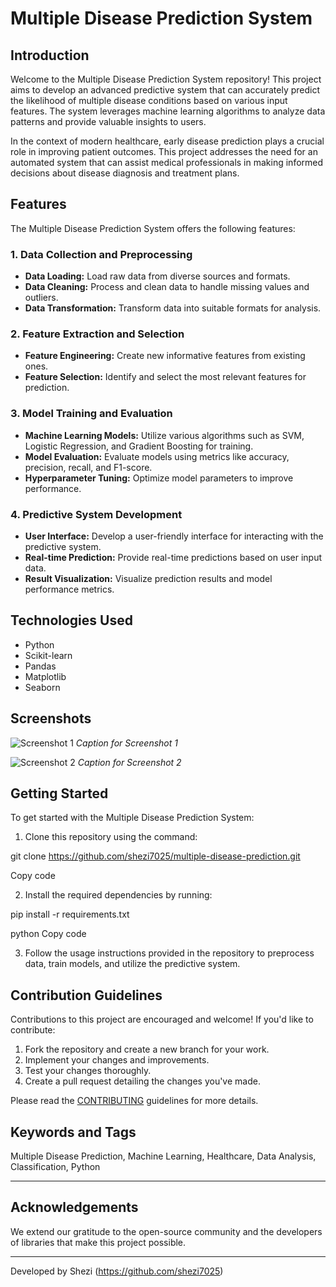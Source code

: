 # Multiple Disease Prediction System

## Introduction

Welcome to the Multiple Disease Prediction System repository! This project aims to develop an advanced predictive system that can accurately predict the likelihood of multiple disease conditions based on various input features. The system leverages machine learning algorithms to analyze data patterns and provide valuable insights to users.

In the context of modern healthcare, early disease prediction plays a crucial role in improving patient outcomes. This project addresses the need for an automated system that can assist medical professionals in making informed decisions about disease diagnosis and treatment plans.

## Features

The Multiple Disease Prediction System offers the following features:

### 1. Data Collection and Preprocessing

- **Data Loading:** Load raw data from diverse sources and formats.
- **Data Cleaning:** Process and clean data to handle missing values and outliers.
- **Data Transformation:** Transform data into suitable formats for analysis.

### 2. Feature Extraction and Selection

- **Feature Engineering:** Create new informative features from existing ones.
- **Feature Selection:** Identify and select the most relevant features for prediction.

### 3. Model Training and Evaluation

- **Machine Learning Models:** Utilize various algorithms such as SVM, Logistic Regression, and Gradient Boosting for training.
- **Model Evaluation:** Evaluate models using metrics like accuracy, precision, recall, and F1-score.
- **Hyperparameter Tuning:** Optimize model parameters to improve performance.

### 4. Predictive System Development

- **User Interface:** Develop a user-friendly interface for interacting with the predictive system.
- **Real-time Prediction:** Provide real-time predictions based on user input data.
- **Result Visualization:** Visualize prediction results and model performance metrics.

## Technologies Used

- Python
- Scikit-learn
- Pandas
- Matplotlib
- Seaborn

## Screenshots

![Screenshot 1](screenshots/screenshot1.png)
*Caption for Screenshot 1*

![Screenshot 2](screenshots/screenshot2.png)
*Caption for Screenshot 2*

## Getting Started

To get started with the Multiple Disease Prediction System:

1. Clone this repository using the command:

git clone https://github.com/shezi7025/multiple-disease-prediction.git


Copy code

2. Install the required dependencies by running:

pip install -r requirements.txt

python
Copy code

3. Follow the usage instructions provided in the repository to preprocess data, train models, and utilize the predictive system.

## Contribution Guidelines

Contributions to this project are encouraged and welcome! If you'd like to contribute:

1. Fork the repository and create a new branch for your work.
2. Implement your changes and improvements.
3. Test your changes thoroughly.
4. Create a pull request detailing the changes you've made.

Please read the [CONTRIBUTING](CONTRIBUTING.md) guidelines for more details.


## Keywords and Tags

Multiple Disease Prediction, Machine Learning, Healthcare, Data Analysis, Classification, Python

---





## Acknowledgements

We extend our gratitude to the open-source community and the developers of libraries that make this project possible.

---

Developed by Shezi (https://github.com/shezi7025)
